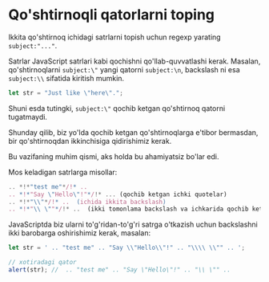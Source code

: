 # Qo'shtirnoqli qatorlarni toping

Ikkita qo'shtirnoq ichidagi satrlarni topish uchun regexp yarating `subject:"..."`.

Satrlar JavaScript satrlari kabi qochishni qo'llab-quvvatlashi kerak. Masalan, qo'shtirnoqlarni `subject:\"` yangi qatorni `subject:\n`, backslash ni esa `subject:\\` sifatida kiritish mumkin.

```js
let str = "Just like \"here\".";
```

Shuni esda tutingki, `subject:\"` qochib ketgan qo'shtirnoq qatorni tugatmaydi.

Shunday qilib, biz yo'lda qochib ketgan qo'shtirnoqlarga e'tibor bermasdan, bir qo'shtirnoqdan ikkinchisiga qidirishimiz kerak.

Bu vazifaning muhim qismi, aks holda bu ahamiyatsiz bo'lar edi.

Mos keladigan satrlarga misollar:
```js
.. *!*"test me"*/!* ..  
.. *!*"Say \"Hello\"!"*/!* ... (qochib ketgan ichki quotelar)
.. *!*"\\"*/!* ..  (ichida ikkita backslash)
.. *!*"\\ \""*/!* ..  (ikki tomonlama backslash va ichkarida qochib ketgan quote)
```

JavaScriptda biz ularni to'g'ridan-to'g'ri satrga o'tkazish uchun backslashni ikki barobarga oshirishimiz kerak, masalan:

```js run
let str = ' .. "test me" .. "Say \\"Hello\\"!" .. "\\\\ \\"" .. ';

// xotiradagi qator
alert(str); //  .. "test me" .. "Say \"Hello\"!" .. "\\ \"" ..
```
